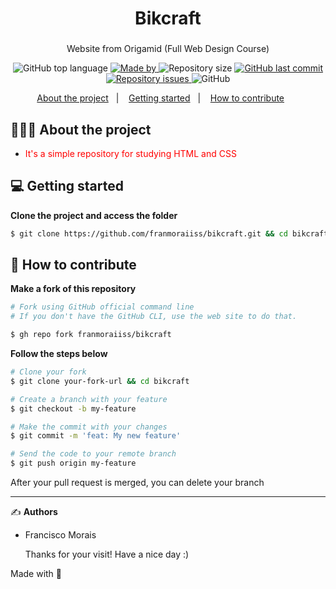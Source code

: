 <h1 align="center">
  Bikcraft
</h1>

<h3 align="center">
  
</h3>

<p align="center">Website from Origamid (Full Web Design Course)</p>

<p align="center">
  <img alt="GitHub top language" src="https://img.shields.io/github/languages/top/franmoraiiss/bikcraft">

  <a href="https://www.linkedin.com/in/franmorais/">
    <img alt="Made by" src="https://img.shields.io/badge/made%20by-Francisco%20Morais-gree">
  </a>
  
  <img alt="Repository size" src="https://img.shields.io/github/repo-size/franmoraiiss/bikcraft">
  
  <a href="https://github.com/franmoraiiss/bikcraft/commits/main">
    <img alt="GitHub last commit" src="https://img.shields.io/github/last-commit/franmoraiiss/bikcraft">
  </a>
  
  <a href="https://github.com/franmoraiiss/bikcraft/issues">
    <img alt="Repository issues" src="https://img.shields.io/github/issues/franmoraiiss/bikcraft">
  </a>
  
  <img alt="GitHub" src="https://img.shields.io/github/license/franmoraiiss/bikcraft">
</p>

<p align="center">
  <a href="#-about-the-project">About the project</a>&nbsp;&nbsp;&nbsp;|&nbsp;&nbsp;&nbsp;
  <a href="#-getting-started">Getting started</a>&nbsp;&nbsp;&nbsp;|&nbsp;&nbsp;&nbsp;
  <a href="#-how-to-contribute">How to contribute</a>&nbsp;&nbsp;&nbsp;&nbsp;&nbsp;&nbsp;
</p>

## 👨🏻‍💻 About the project

- <p style="color: red;">It's a simple repository for studying HTML and CSS</p>

## 💻 Getting started

**Clone the project and access the folder**

```bash
$ git clone https://github.com/franmoraiiss/bikcraft.git && cd bikcraft
```

## 🤔 How to contribute

**Make a fork of this repository**

```bash
# Fork using GitHub official command line
# If you don't have the GitHub CLI, use the web site to do that.

$ gh repo fork franmoraiiss/bikcraft
```

**Follow the steps below**

```bash
# Clone your fork
$ git clone your-fork-url && cd bikcraft

# Create a branch with your feature
$ git checkout -b my-feature

# Make the commit with your changes
$ git commit -m 'feat: My new feature'

# Send the code to your remote branch
$ git push origin my-feature
```

After your pull request is merged, you can delete your branch

---

✍️ **Authors**

- <p>Francisco Morais</p>
  Thanks for your visit! Have a nice day :)

Made with 💜
